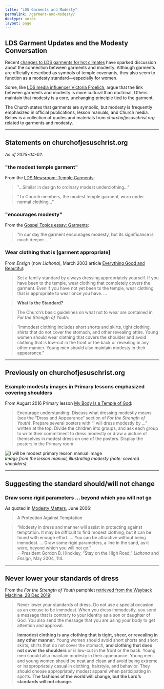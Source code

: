 ```yaml
---
title: "LDS Garments and Modesty"
permalink: /garment-and-modesty/
doctype: notes
layout: page
---
```


## LDS Garment Updates and the Modesty Conversation

Recent [changes to LDS garments for hot climates](https://www.sltrib.com/religion/2024/10/17/latter-day-saints-react-news/) have sparked discussion about the connection between garments and modesty. Although garments are officially described as symbols of temple covenants, they also seem to function as a modesty standard—especially for women.

Some, like [LDS media influencer Victoria Froelich](https://www.instagram.com/vikafroelich/reel/DH1e06_yJQN/), argue that the link between garments and modesty is more cultural than doctrinal. Others maintain that modesty is a core, unchanging principle tied to the garment.

The Church states that garments are symbolic, but modesty is frequently emphasized in official publications, lesson manuals, and Church media. Below is a collection of quotes and materials from *churchofjesuschrist.org* related to garments and modesty.

---

## Statements on churchofjesuschrist.org

*As of 2025-04-02.*

### "the modest temple garment"

From the [LDS Newsroom: Temple Garments](https://newsroom.churchofjesuschrist.org/article/temple-garments):

> "...Similar in design to ordinary modest underclothing..."

> "To Church members, the modest temple garment, worn under normal clothing..."

### "encourages modesty"

From the [Gospel Topics essay: Garments](https://www.churchofjesuschrist.org/study/manual/gospel-topics/garments?lang=eng):

> "In our day the garment encourages modesty, but its significance is much deeper. ..."

### Wear clothing that is [garment appropriate]

From *Ensign* (now *Liahona*), March 2003 article [Everything Good and Beautiful](https://www.churchofjesuschrist.org/study/liahona/2003/03/everything-good-and-beautiful?lang=eng):

> Set a family standard by always dressing appropriately yourself. If you have been to the temple, wear clothing that completely covers the garment. Even if you have not yet been to the temple, wear clothing that is appropriate to wear once you have. ...

> **What Is the Standard?**

> The Church’s basic guidelines on what not to wear are contained in *For the Strength of Youth*:

> “Immodest clothing includes short shorts and skirts, tight clothing, shirts that do not cover the stomach, and other revealing attire. Young women should wear clothing that covers the shoulder and avoid clothing that is low-cut in the front or the back or revealing in any other manner. Young men should also maintain modesty in their appearance.”

---

## Previously on churchofjesuschrist.org

### Example modesty images in Primary lessons emphasized covering shoulders

From August 2016 Primary lesson [My Body Is a Temple of God](https://web.archive.org/web/20181010094330/https://www.lds.org/manual/2016-outline-for-sharing-time/august?lang=eng):

> Encourage understanding: Discuss what dressing modestly means (see the “Dress and Appearance” section of *For the Strength of Youth*). Prepare several posters with “I will dress modestly by …” written at the top. Divide the children into groups, and ask each group to write their commitment to dress modestly or draw a picture of themselves in modest dress on one of the posters. Display the posters in the Primary room.

![I will be modest primary lesson manual image](https://web.archive.org/web/20181010094330im_/https://broadcast.lds.org/crowdsource/mobile/images/1437317/79033a3923a244aba4c84cdcfa2dc6f6/460x597.jpg)  
*Image from the lesson manual, illustrating modesty (note: covered shoulders)*

---

## Suggesting the standard should/will not change

### Draw some rigid parameters ... beyond which you will not go

As quoted in [Modesty Matters](https://www.churchofjesuschrist.org/study/ensign/2006/06/modesty-matters?lang=eng), June 2006:

> A Protection Against Temptation

> “Modesty in dress and manner will assist in protecting against temptation. It may be difficult to find modest clothing, but it can be found with enough effort. … You can be attractive without being immodest. … Draw some rigid parameters, a line in the sand, as it were, beyond which you will not go.”  
> —President Gordon B. Hinckley, “Stay on the High Road,” *Liahona* and *Ensign*, May 2004, 114.

---

## Never lower your standards of dress

From the *For the Strength of Youth* pamphlet [retrieved from the Wayback Machine, 28 Dec 2019](https://web.archive.org/web/20220309023153/https://www.churchofjesuschrist.org/bc/content/shared/content/english/pdf/ForTheStrengthOfYouth-eng.pdf?lang=eng):

> Never lower your standards of dress. Do not use a special occasion as an excuse to be immodest. When you dress immodestly, you send a message that is contrary to your identity as a son or daughter of God. You also send the message that you are using your body to get attention and approval.

> **Immodest clothing is any clothing that is tight, sheer, or revealing in any other manner**. Young women should avoid short shorts and short skirts, shirts that do not cover the stomach, **and clothing that does not cover the shoulders** or is low-cut in the front or the back. Young men should also maintain modesty in their appearance. Young men and young women should be neat and clean and avoid being extreme or inappropriately casual in clothing, hairstyle, and behavior. They should choose appropriately modest apparel when participating in sports. **The fashions of the world will change, but the Lord’s standards will not change.**
